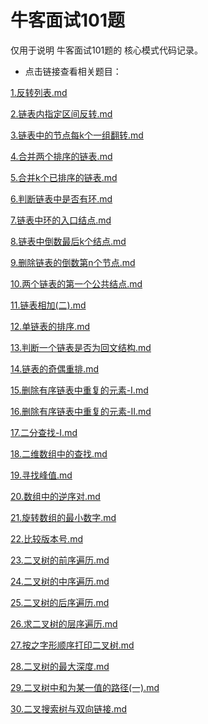 # 牛客面试101题



仅用于说明 牛客面试101题的 核心模式代码记录。

- 点击链接查看相关题目：

 [1.反转列表.md](1.反转列表.md) 

 [2.链表内指定区间反转.md](2.链表内指定区间反转.md) 

 [3.链表中的节点每k个一组翻转.md](3.链表中的节点每k个一组翻转.md) 

 [4.合并两个排序的链表.md](4.合并两个排序的链表.md) 

 [5.合并k个已排序的链表.md](5.合并k个已排序的链表.md) 

 [6.判断链表中是否有环.md](6.判断链表中是否有环.md) 

 [7.链表中环的入口结点.md](7.链表中环的入口结点.md) 

 [8.链表中倒数最后k个结点.md](8.链表中倒数最后k个结点.md) 

 [9.删除链表的倒数第n个节点.md](9.删除链表的倒数第n个节点.md) 

 [10.两个链表的第一个公共结点.md](10.两个链表的第一个公共结点.md) 

 [11.链表相加(二).md](11.链表相加(二).md) 

 [12.单链表的排序.md](12.单链表的排序.md) 

 [13.判断一个链表是否为回文结构.md](13.判断一个链表是否为回文结构.md) 

 [14.链表的奇偶重排.md](14.链表的奇偶重排.md) 

 [15.删除有序链表中重复的元素-I.md](15.删除有序链表中重复的元素-I.md) 

 [16.删除有序链表中重复的元素-II.md](16.删除有序链表中重复的元素-II.md) 

 [17.二分查找-I.md](17.二分查找-I.md) 

 [18.二维数组中的查找.md](18.二维数组中的查找.md) 

 [19.寻找峰值.md](19.寻找峰值.md) 

 [20.数组中的逆序对.md](20.数组中的逆序对.md) 

 [21.旋转数组的最小数字.md](21.旋转数组的最小数字.md) 

 [22.比较版本号.md](22.比较版本号.md) 

 [23.二叉树的前序遍历.md](23.二叉树的前序遍历.md) 

 [24.二叉树的中序遍历.md](24.二叉树的中序遍历.md) 

 [25.二叉树的后序遍历.md](25.二叉树的后序遍历.md) 

 [26.求二叉树的层序遍历.md](26.求二叉树的层序遍历.md) 

 [27.按之字形顺序打印二叉树.md](27.按之字形顺序打印二叉树.md) 

 [28.二叉树的最大深度.md](28.二叉树的最大深度.md) 

 [29.二叉树中和为某一值的路径(一).md](29.二叉树中和为某一值的路径(一).md) 

 [30.二叉搜索树与双向链接.md](30.二叉搜索树与双向链接.md) 





































